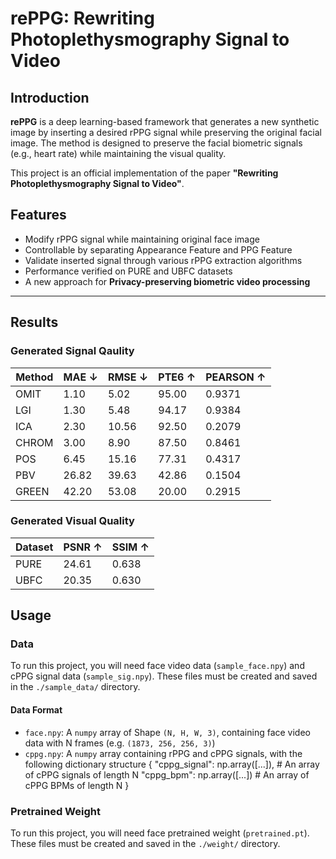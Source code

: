 # rePPG: Rewriting Photoplethysmography Signal to Video

## Introduction

**rePPG** is a deep learning-based framework that generates a new synthetic image by inserting a desired rPPG signal while preserving the original facial image.
The method is designed to preserve the facial biometric signals (e.g., heart rate) while maintaining the visual quality.

This project is an official implementation of the paper **"Rewriting Photoplethysmography Signal to Video"**.

## Features
- Modify rPPG signal while maintaining original face image
- Controllable by separating Appearance Feature and PPG Feature
- Validate inserted signal through various rPPG extraction algorithms
- Performance verified on PURE and UBFC datasets
- A new approach for **Privacy-preserving biometric video processing**

---
## Results

### Generated Signal Qaulity

| Method | MAE ↓ | RMSE ↓ | PTE6 ↑ | PEARSON ↑ |
|--------|-------|--------|--------|-----------|
| OMIT   | 1.10  | 5.02   | 95.00  | 0.9371    |
| LGI    | 1.30  | 5.48   | 94.17  | 0.9384    |
| ICA    | 2.30  | 10.56  | 92.50  | 0.2079    |
| CHROM  | 3.00  | 8.90   | 87.50  | 0.8461    |
| POS    | 6.45  | 15.16  | 77.31  | 0.4317    |
| PBV    | 26.82 | 39.63  | 42.86  | 0.1504    |
| GREEN  | 42.20 | 53.08  | 20.00  | 0.2915    |

### Generated Visual Quality

| Dataset | PSNR ↑ | SSIM ↑ |
|---------|--------|--------|
| PURE    | 24.61  | 0.638  |
| UBFC    | 20.35  | 0.630  |

## Usage

### Data

To run this project, you will need face video data (`sample_face.npy`) and cPPG signal data (`sample_sig.npy`).
These files must be created and saved in the `./sample_data/` directory.

#### Data Format
- `face.npy`: A `numpy` array of Shape `(N, H, W, 3)`, containing face video data with N frames (e.g. `(1873, 256, 256, 3)`)
- `cppg.npy`: A `numpy` array containing rPPG and cPPG signals, with the following dictionary structure
{
"cppg_signal": np.array([...]), # An array of cPPG signals of length N
"cppg_bpm": np.array([...]) # An array of cPPG BPMs of length N
}

### Pretrained Weight
To run this project, you will need face pretrained weight (`pretrained.pt`).
These files must be created and saved in the `./weight/` directory.
